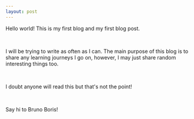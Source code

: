 ```yaml
---
layout: post
---
```


Hello world! This is my first blog and my first blog post.

<!--read on -->

<br>

I will be trying to write as often as I can. The main purpose of this blog is to share any learning journeys I go on, however, I may just share random interesting things too.

<br>

I doubt anyone will read this but that's not the point!

<br>

Say hi to Bruno Boris!

<br>
